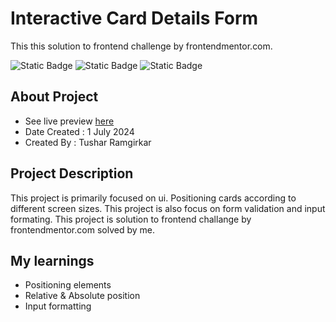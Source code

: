 # Interactive Card Details Form
This this solution to frontend challenge by frontendmentor.com.

![Static Badge](https://img.shields.io/badge/html-blue?style=plastic&logo=html5&logoColor=white)
![Static Badge](https://img.shields.io/badge/css-red?style=plastic&logo=css3&logoColor=white)
![Static Badge](https://img.shields.io/badge/javascript-black?style=plastic&logo=javascript&logoColor=white)


## About Project
- See live preview <a href="https://myself-tusharr.github.io/interactive-card-details-form">here</a>
- Date Created : 1 July 2024
- Created By : Tushar Ramgirkar

## Project Description
This project is primarily focused on ui. Positioning cards according to different screen sizes. This project is also focus on form validation and input formating. This project is solution to frontend challange by frontendmentor.com solved by me.

## My learnings
- Positioning elements
- Relative & Absolute position
- Input formatting 

